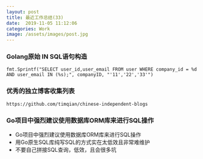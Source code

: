 ```yaml
---
layout: post
title: 最近工作总结(33)
date:  2019-11-05 11:12:06
categories: Work
image: /assets/images/post.jpg
---
```


### Golang原始 IN SQL语句构造

```
fmt.Sprintf("SELECT user_id,user_email FROM user WHERE company_id = %d AND user_email IN (%s);", companyID, "'11','22','33'")
```

### 优秀的独立博客收集列表

`https://github.com/timqian/chinese-independent-blogs`

### Go项目中强烈建议使用数据库ORM库来进行SQL操作

- Go项目中强烈建议使用数据库ORM库来进行SQL操作
- 用Go原生SQL库纯写SQL的方式实在太低效且非常难维护
- 不要自己拼接SQL查询，低效，且会很多坑
